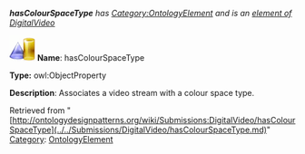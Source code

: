 ___hasColourSpaceType__ has [Category:OntologyElement](../../Category/OntologyElement.md "Category:OntologyElement") and is an [element of](../../Property/ElementOf.md "Property:ElementOf") [DigitalVideo](../../Submissions/DigitalVideo.md "Submissions:DigitalVideo")_


  




[![ObjectProperty](../../images/thumb/c/c3/ObjectProperty.gif/45px-ObjectProperty.gif)](../../Image/ObjectProperty.gif.md "ObjectProperty")
__Name__: hasColourSpaceType 


__Type:__ owl:ObjectProperty 


__Description__: Associates a video stream with a colour space type. 





Retrieved from "[http://ontologydesignpatterns.org/wiki/Submissions:DigitalVideo/hasColourSpaceType](../../Submissions/DigitalVideo/hasColourSpaceType.md)"
 [Category](http://ontologydesignpatterns.org/wiki/Special:Categories "Special:Categories"): [OntologyElement](../../Category/OntologyElement.md "Category:OntologyElement")